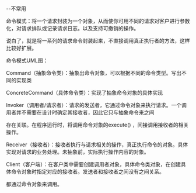 --不常用

命令模式：将一个请求封装为一个对象，从而使你可用不同的请求对客户进行参数化，对请求排队或记录请求日志。以及支持可撤销的操作。

说白了，就是将一系列的请求命令封装起来，不直接调用真正执行者的方法，这样比较好扩展。

命令模式UML图：



Command（抽象命令类）：抽象出命令对象，可以根据不同的命令类型。写出不同的实现类

ConcreteCommand（具体命令类）：实现了抽象命令对象的具体实现

Invoker（调用者/请求者）：请求的发送者，它通过命令对象来执行请求。一个调用者并不需要在设计时确定其接收者，因此它只与抽象命令来之间

存在关联。在程序运行时，将调用命令对象的execute() ，间接调用接收者的相关操作。

Receiver（接收者）：接收者执行与请求相关的操作，真正执行命令的对象。具体实现对请求的业务处理。未抽象前，实际执行操作内容的对象。

Client（客户端）：在客户类中需要创建调用者对象，具体命令类对象，在创建具体命令对象时指定对应的接收者。发送者和接收者之间没有之间关系。

都通过命令对象来调用。